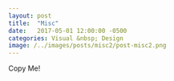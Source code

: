 ```yaml
---
layout: post
title:  "Misc"
date:   2017-05-01 12:00:00 -0500
categories: Visual &nbsp; Design
image: /../images/posts/misc2/post-misc2.png
---
```

Copy Me!
